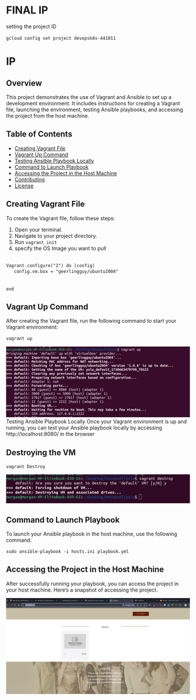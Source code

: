 # FINAL IP <K8s>
setting the project ID

`gcloud config set project devopsk8s-441011`





# IP

## Overview
This project demonstrates the use of Vagrant and Ansible to set up a development environment. It includes instructions for creating a Vagrant file, launching the environment, testing Ansible playbooks, and accessing the project from the host machine.

## Table of Contents
- [Creating Vagrant File](#creating-vagrant-file)
- [Vagrant Up Command](#vagrant-up-command)
- [Testing Ansible Playbook Locally](#testing-ansible-playbook-locally)
- [Command to Launch Playbook](#command-to-launch-playbook)
- [Accessing the Project in the Host Machine](#accessing-the-project-in-the-host-machine)
- [Contributing](#contributing)
- [License](#license)

## Creating Vagrant File
To create the Vagrant file, follow these steps:

1. Open your terminal.
2. Navigate to your project directory.
3. Run `vagrant init`
4. specify the OS Image you want to pull

```

Vagrant.configure("2") do |config|
   config.vm.box = "geerlingguy/ubuntu2004"


end
```


## Vagrant Up Command
After creating the Vagrant file, run the following command to start your Vagrant environment:

```bash
vagrant up
```
![alt text](./static/Screenshot%20from%202024-11-03%2023-06-32.png)
Testing Ansible Playbook Locally
Once your Vagrant environment is up and running, you can test your Ansible playbook locally by accessing http://localhost:8080/ in the browser

## Destroying the VM

```
vagrant Destroy
```

![alt text](./static/Screenshot%20from%202024-11-03%2023-09-55.png)

## Command to Launch Playbook
To launch your Ansible playbook in the host machine, use the following command:

```
sudo ansible-playbook -i hosts.ini playbook.yml
```

## Accessing the Project in the Host Machine
After successfully running your playbook, you can access the project in your host machine. Here’s a snapshot of accessing the project.

![alt text](./static/Screenshot%20from%202024-11-03%2023-08-15.png)